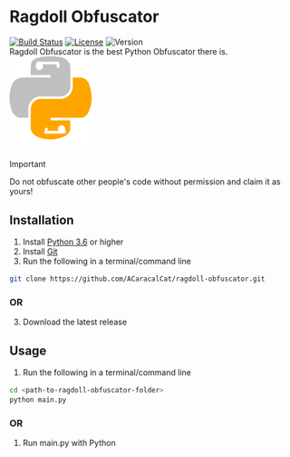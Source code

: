 # Ragdoll Obfuscator
[![Build Status](https://img.shields.io/badge/build-passing-brightgreen)](https://github.com/ACaracalCat/ragdoll-obfuscator)
[![License](https://img.shields.io/badge/license-MIT-blue)](https://github.com/ACaracalCat/ragdoll-obfuscator/blob/main/LICENSE)
![Version](https://img.shields.io/badge/version-1.0-blue)<br>
Ragdoll Obfuscator is the best Python Obfuscator there is.
<img src="images/logo.png" alt="Ragdoll Obfuscator" width="150">
> [!IMPORTANT]
> Do not obfuscate other people's code without permission and claim it as yours! 

## Installation

1. Install [Python 3.6](https://www.python.org/downloads/) or higher
2. Install [Git](https://git-scm.com/)
3. Run the following in a terminal/command line
```bash
git clone https://github.com/ACaracalCat/ragdoll-obfuscator.git
```
### OR
3. Download the latest release
## Usage
1. Run the following in a terminal/command line
```bash
cd <path-to-ragdoll-obfuscator-folder>
python main.py
```
### OR
1. Run main.py with Python
